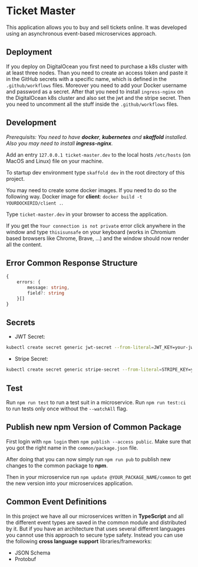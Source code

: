 # Ticket Master

This application allows you to buy and sell tickets online. It was developed using an asynchronous event-based microservices approach.

## Deployment

If you deploy on DigitalOcean you first need to purchase a k8s cluster with at least three nodes. Than you need to create an access token and paste it in the GitHub secrets with a specific name, which is defined in the `.github/workflows` files. Moreover you need to add your Docker username and password as a secret. After that you need to install `ingress-nginx` on the DigitalOcean k8s cluster and also set the jwt and the stripe secret. Then you need to uncomment all the stuff inside the `.github/workflows` files.

## Development

_Prerequisits: You need to have **docker**, **kubernetes** and **skaffold** installed. Also you may need to install **ingress-nginx**._

Add an entry `127.0.0.1 ticket-master.dev` to the local hosts `/etc/hosts` (on MacOS and Linux) file on your machine.

To startup dev environment type `skaffold dev` in the root directory of this project.

You may need to create some docker images. If you need to do so the following way. Docker image for **client**: `docker build -t YOURDOCKERID/client .`.

Type `ticket-master.dev` in your browser to access the application.

If you get the `Your connection is not private` error click anywhere in the window and type `thisisunsafe` on your keyboard (works in Chromium based browsers like Chrome, Brave, ...) and the window should now render all the content.

## Error Common Response Structure

```ts
{
    errors: {
        message: string,
        field?: string
    }[]
}
```

## Secrets

- JWT Secret:

```bash
kubectl create secret generic jwt-secret --from-literal=JWT_KEY=your-jwt-secret
```

- Stripe Secret:

```bash
kubectl create secret generic stripe-secret --from-literal=STRIPE_KEY=your-stripe-secret-key
```

## Test

Run `npm run test` to run a test suit in a microservice. Run `npm run test:ci` to run tests only once without the `--watchAll` flag.

## Publish new npm Version of Common Package

First login with `npm login` then `npm publish --access public`. Make sure that you got the right name in the `common/package.json` file.

After doing that you can now simply run `npm run pub` to publish new changes to the common package to **npm**.

Then in your microservice run `npm update @YOUR_PACKAGE_NAME/common` to get the new version into your microservices application.

## Common Event Definitions

In this project we have all our microservices written in **TypeScript** and all the different event types are saved in the common module and distributed by it. But if you have an architecture that uses several different languages you cannot use this approach to secure type safety. Instead you can use the following **cross language support** libraries/frameworks:

- JSON Schema
- Protobuf
